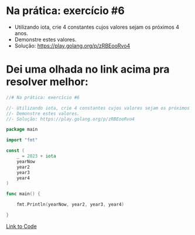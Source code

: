 # Na prática: exercício #6

- Utilizando iota, crie 4 constantes cujos valores sejam os próximos 4 anos.
- Demonstre estes valores.
- Solução: https://play.golang.org/p/zRBEooRvo4

# Dei uma olhada no link acima pra resolver melhor:
```go
//# Na prática: exercício #6

//- Utilizando iota, crie 4 constantes cujos valores sejam os próximos 4 anos.
//- Demonstre estes valores.
//- Solução: https://play.golang.org/p/zRBEooRvo4

package main

import "fmt"

const (
	_ = 2023 + iota
	yearNow
	year2
	year3
	year4
)

func main() {

	fmt.Println(yearNow, year2, year3, year4)

}
```

<a href="https://go.dev/play/p/Vp41iWbLwuv">Link to Code</a>